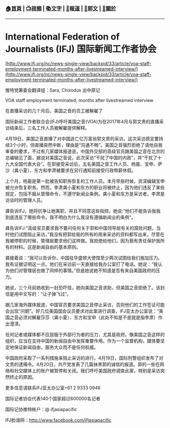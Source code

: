###  [:house:首頁](https://github.com/ourhimalayas/home) | [:tv:視頻](https://github.com/ourhimalayas/videos) | [:books:文字](https://github.com/ourhimalayas/txt) | [:newspaper:報道](https://github.com/ourhimalayas/news) | [:eagle:郭文](https://github.com/ourhimalayas/guomedia) | [:pray:關於](https://github.com/ourhimalayas/home/tree/master/about)
---
# **International Federation of Journalists (IFJ) 国际新闻工作者协会**



[http://www.ifj.org/nc/news-single-view/backpid/33/article/voa-staff-employment-terminated-months-after-livestreamed-interview/](http://www.ifj.org/nc/news-single-view/backpid/33/article/voa-staff-employment-terminated-months-after-livestreamed-interview/)



推特党筹委会翻译组：Sara, Chixodus 出中原记



VOA staff employment terminated; months after livestreamed interview

在直播采访的几个月后，美国之音的员工被解雇了



国际新闻工作者联合会(IFJ)呼吁美国之音(VOA)为在2017年4月与郭文贵的直播采访结束后，三名工作人员被解雇提供解释。



4月19日，美国之音直播了对中国逃亡亿万富翁郭文贵的采访。这次采访原定要持续3个小时，但直播突然中断，理由是“沟通不畅”。美国之音强烈拒绝了请他自我审查的要求，不过有几家媒体报道说，中国外交部的高级官员跟美国之音在北京的总编辑见了面，据说对美国之音说，此次采访“干扰了中国的内政”，并“干扰了十九大全国代表大会”。在郭接受采访后，五名美国之音工作人员、杨晨、宝申、萨沙（龚小夏）、东方和李肃被要求在另行通知前接受行政带薪休假。



上个月，杨晨是第一批被告知职务恢复的工作人员。本月早些时候，资深编辑宝申被允许恢复职务。然而，李肃龚小夏和东方的职业将被终止，因为他们违反了某些规定，包括不服从管理命令，不遵守新闻业条例。龚小夏和东方是采访者，李肃是访谈时的管理人员。



龚告诉IFJ，她将抗争让她离职，并且不同意这些指控。她说:“他们不能告诉我我到底违反了哪些命令。我不明白为什么我没有遵循新闻业的条例“。



龚告诉IFJ:“高级官员要求我不要问任何关于郭和中国领导层有关的腐败问题，当时他们试图阻止采访。”我没有把郭给我的所有的用来采访的资料都写出来，尽管在我被停职的时候，管理层要求他们这样做。我拒绝给他们，因为我有责任保护我所有的材料。这是新闻自由的基本原则。



龚接着说：“我可以告诉你，中国驻华盛顿大使馆至少两次试图给我们施加压力。我有证据证明这一点。他们在采访前一天直接给我办公室打了电话。她说：“我认为他们对管理层也做了同样的事情。”但是她说她不知道是否有来自美国政府的压力。



她说，三个月前她收到一封恐吓信，她向美国之音求助，但美国之音拒绝了。该封信是用中文写的：“让子弹飞过“。



据几家海外媒体报道，中国官员要求美国之音停止采访，否则他们的工作签证可能会出现“问题”。好几位美国国会议员要求对此案进行调查。IFJ亚太办公室说：“美国之音必须对解雇莎莎（龚小夏）、东方和宝申（此处不知是不是就是指李肃）作出澄清。



任何记者或媒体都不应屈服于外部行为者的压力，尤其是政府。像美国之音这样的组织，应当在支持中国的新闻自由中发挥重要作用。作为一个监督机构，媒体要坚定地保证新闻自由，服务大众而不是任何权威。



中国政府采取了一系列措施来阻止采访的进行。4月19日，国际刑警组织发布了对文贵的逮捕令。4月20日，共产党发表了几篇抹黑郭的诚信的报道。郭的一些在网络和社交媒体上的账户被暂停和关闭。我们呼吁美国政府调查此案，特别是采访突然终止的原因。



更多信息请联系IFJ亚太办公室+61 2 9333 0946

国际记者协会代表140个国家超过600000名记者

国际记协推特帐户：@ ifjasiapacific

IFJ脸谱网：http://www.facebook.com/ifjasiapacific

<u></u><sub></sub><sup></sup><strike></strike>